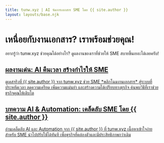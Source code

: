 ```yaml
---
title: tunw.xyz | AI จัดการเอกสาร SME โดย {{ site.author }}
layout: layouts/base.njk
---
```

<div class="hero">
  <h1>เหนื่อยกับงานเอกสาร? เราพร้อมช่วยคุณ!</h1>
  <p>
    อยากรู้ว่า tunw.xyz ช่วยคุณได้อย่างไร? ดูผลงานของเราที่ช่วยให้ SME สบายขึ้นเยอะได้เลยครับ!
  </p>
</div>

<div class="grid">
  <a href="/projects/" class="card reveal">
    <h2>ผลงานเด่น: AI คืนเวลา สร้างกำไรให้ SME</h2>
    <p>
      ดูเคสจริงที่ {{ site.author }} จาก tunw.xyz ช่วย SME *พลิกโฉมงานเอกสาร* สู่ระบบที่ประหยัดเวลา ลดความเครียด เพิ่มความแม่นยำ และสร้างความได้เปรียบทางธุรกิจ ค้นพบวิธีที่เราช่วยธุรกิจคุณให้เติบโต
    </p>
  </a>
  <a href="/blog/" class="card reveal">
    <h2>บทความ AI & Automation: เคล็ดลับ SME โดย {{ site.author }}</h2>
    <p>
      อ่านเคล็ดลับ AI และ Automation จาก {{ site.author }} ที่ tunw.xyz เนื้อหาเข้าใจง่ายสำหรับ SME นำไปปรับใช้ได้ทันที เพื่อธุรกิจที่คล่องตัวและมีประสิทธิภาพกว่าเดิม
    </p>
  </a>
</div>